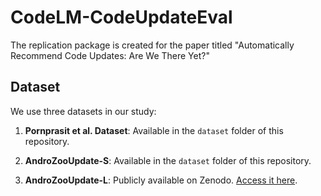 # CodeLM-CodeUpdateEval

The replication package is created for the paper titled "Automatically Recommend Code Updates: Are We There Yet?"


## Dataset 
We use three datasets in our study:

1. **Pornprasit et al. Dataset**: Available in the `dataset` folder of this repository.

2. **AndroZooUpdate-S**: Available in the `dataset` folder of this repository.

3. **AndroZooUpdate-L**: Publicly available on Zenodo. [Access it here](https://zenodo.org/record/6538487).
